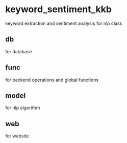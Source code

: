 # keyword_sentiment_kkb
keyword extraction and sentiment analysis for nlp class

## db
for database

## func
for backend operations and global functions

## model
for nlp algorithm

## web
for website